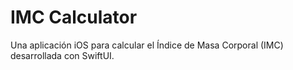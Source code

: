 # IMC Calculator

Una aplicación iOS para calcular el Índice de Masa Corporal (IMC) desarrollada con SwiftUI.
